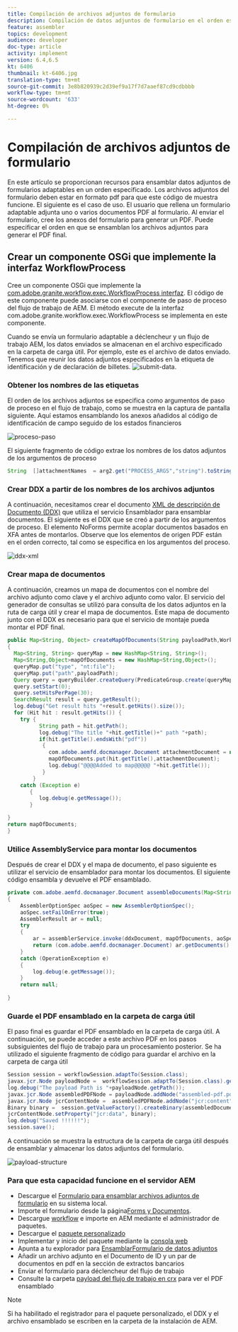 ```yaml
---
title: Compilación de archivos adjuntos de formulario
description: Compilación de datos adjuntos de formulario en el orden especificado
feature: assembler
topics: development
audience: developer
doc-type: article
activity: implement
version: 6.4,6.5
kt: 6406
thumbnail: kt-6406.jpg
translation-type: tm+mt
source-git-commit: 3e8b820939c2d39ef9a17f7d7aaef87cd9cdbbbb
workflow-type: tm+mt
source-wordcount: '633'
ht-degree: 0%

---
```



# Compilación de archivos adjuntos de formulario

En este artículo se proporcionan recursos para ensamblar datos adjuntos de formularios adaptables en un orden especificado. Los archivos adjuntos del formulario deben estar en formato pdf para que este código de muestra funcione. El siguiente es el caso de uso.
El usuario que rellena un formulario adaptable adjunta uno o varios documentos PDF al formulario.
Al enviar el formulario, cree los anexos del formulario para generar un PDF. Puede especificar el orden en que se ensamblan los archivos adjuntos para generar el PDF final.

## Crear un componente OSGi que implemente la interfaz WorkflowProcess

Cree un componente OSGi que implemente la [com.adobe.granite.workflow.exec.WorkflowProcess interfaz](https://helpx.adobe.com/experience-manager/6-5/sites/developing/using/reference-materials/javadoc/com/adobe/granite/workflow/exec/WorkflowProcess.html). El código de este componente puede asociarse con el componente de paso de proceso del flujo de trabajo de AEM. El método execute de la interfaz com.adobe.granite.workflow.exec.WorkflowProcess se implementa en este componente.

Cuando se envía un formulario adaptable a déclencheur y un flujo de trabajo AEM, los datos enviados se almacenan en el archivo especificado en la carpeta de carga útil. Por ejemplo, este es el archivo de datos enviado. Tenemos que reunir los datos adjuntos especificados en la etiqueta de identificación y de declaración de billetes.
![submit-data](assets/submitted-data.JPG).

### Obtener los nombres de las etiquetas

El orden de los archivos adjuntos se especifica como argumentos de paso de proceso en el flujo de trabajo, como se muestra en la captura de pantalla siguiente. Aquí estamos ensamblando los anexos añadidos al código de identificación de campo seguido de los estados financieros

![proceso-paso](assets/process-step.JPG)

El siguiente fragmento de código extrae los nombres de los datos adjuntos de los argumentos de proceso

```java
String  []attachmentNames  = arg2.get("PROCESS_ARGS","string").toString().split(",");
```

### Crear DDX a partir de los nombres de los archivos adjuntos

A continuación, necesitamos crear el documento [XML de descripción de Documento (DDX)](https://helpx.adobe.com/pdf/aem-forms/6-2/ddxRef.pdf) que utiliza el servicio Ensamblador para ensamblar documentos. El siguiente es el DDX que se creó a partir de los argumentos de proceso. El elemento NoForms permite acoplar documentos basados en XFA antes de montarlos. Observe que los elementos de origen PDF están en el orden correcto, tal como se especifica en los argumentos del proceso.

![ddx-xml](assets/ddx.PNG)

### Crear mapa de documentos

A continuación, creamos un mapa de documentos con el nombre del archivo adjunto como clave y el archivo adjunto como valor. El servicio del generador de consultas se utilizó para consulta de los datos adjuntos en la ruta de carga útil y crear el mapa de documentos. Este mapa de documento junto con el DDX es necesario para que el servicio de montaje pueda montar el PDF final.

```java
public Map<String, Object> createMapOfDocuments(String payloadPath,WorkflowSession workflowSession )
{
  Map<String, String> queryMap = new HashMap<String, String>();
  Map<String,Object>mapOfDocuments = new HashMap<String,Object>();
  queryMap.put("type", "nt:file");
  queryMap.put("path",payloadPath);
  Query query = queryBuilder.createQuery(PredicateGroup.create(queryMap),workflowSession.adaptTo(Session.class));
  query.setStart(0);
  query.setHitsPerPage(30);
  SearchResult result = query.getResult();
  log.debug("Get result hits "+result.getHits().size());
  for (Hit hit : result.getHits()) {
    try {
          String path = hit.getPath();
          log.debug("The title "+hit.getTitle()+" path "+path);
          if(hit.getTitle().endsWith("pdf"))
           {
             com.adobe.aemfd.docmanager.Document attachmentDocument = new com.adobe.aemfd.docmanager.Document(path);
             mapOfDocuments.put(hit.getTitle(),attachmentDocument);
             log.debug("@@@@Added to map@@@@@ "+hit.getTitle());
           }
        }
    catch (Exception e)
       {
          log.debug(e.getMessage());
       }

}
return mapOfDocuments;
}
```

### Utilice AssemblyService para montar los documentos

Después de crear el DDX y el mapa de documento, el paso siguiente es utilizar el servicio de ensamblador para montar los documentos.
El siguiente código ensambla y devuelve el PDF ensamblado.

```java
private com.adobe.aemfd.docmanager.Document assembleDocuments(Map<String, Object> mapOfDocuments, com.adobe.aemfd.docmanager.Document ddxDocument)
{
    AssemblerOptionSpec aoSpec = new AssemblerOptionSpec();
    aoSpec.setFailOnError(true);
    AssemblerResult ar = null;
    try
    {
        ar = assemblerService.invoke(ddxDocument, mapOfDocuments, aoSpec);
        return (com.adobe.aemfd.docmanager.Document) ar.getDocuments().get("GeneratedDocument.pdf");
    }
    catch (OperationException e)
    {
        log.debug(e.getMessage());
    }
    return null;
    
}
```

### Guarde el PDF ensamblado en la carpeta de carga útil

El paso final es guardar el PDF ensamblado en la carpeta de carga útil. A continuación, se puede acceder a este archivo PDF en los pasos subsiguientes del flujo de trabajo para un procesamiento posterior.
Se ha utilizado el siguiente fragmento de código para guardar el archivo en la carpeta de carga útil

```java
Session session = workflowSession.adaptTo(Session.class);
javax.jcr.Node payloadNode =  workflowSession.adaptTo(Session.class).getNode(workItem.getWorkflowData().getPayload().toString());
log.debug("The payload Path is "+payloadNode.getPath());
javax.jcr.Node assembledPDFNode = payloadNode.addNode("assembled-pdf.pdf", "nt:file"); 
javax.jcr.Node jcrContentNode =  assembledPDFNode.addNode("jcr:content", "nt:resource");
Binary binary =  session.getValueFactory().createBinary(assembledDocument.getInputStream());
jcrContentNode.setProperty("jcr:data", binary);
log.debug("Saved !!!!!!"); 
session.save();
```

A continuación se muestra la estructura de la carpeta de carga útil después de ensamblar y almacenar los datos adjuntos del formulario.

![payload-structure](assets/payload-structure.JPG)

### Para que esta capacidad funcione en el servidor AEM

* Descargue el [Formulario para ensamblar archivos adjuntos de formulario](assets/assemble-form-attachments-af.zip) en su sistema local.
* Importe el formulario desde la página[Forms y Documentos](http://localhost:4502/aem/forms.html/content/dam/formsanddocuments).
* Descargue [workflow](assets/assemble-form-attachments.zip) e importe en AEM mediante el administrador de paquetes.
* Descargue el [paquete personalizado](assets/assembletaskattachments.assembletaskattachments.core-1.0-SNAPSHOT.jar)
* Implementar y inicio del paquete mediante la [consola web](http://localhost:4502/system/console/bundles)
* Apunta a tu explorador para [EnsamblarFormulario de datos adjuntos](http://localhost:4502/content/dam/formsanddocuments/assembleattachments/jcr:content?wcmmode=disabled)
* Añadir un archivo adjunto en el Documento de ID y un par de documentos en pdf en la sección de extractos bancarios
* Enviar el formulario para déclencheur del flujo de trabajo
* Consulte la carpeta [payload del flujo de trabajo en crx](http://localhost:4502/crx/de/index.jsp#/var/fd/dashboard/payload) para ver el PDF ensamblado

>[!NOTE]
> Si ha habilitado el registrador para el paquete personalizado, el DDX y el archivo ensamblado se escriben en la carpeta de la instalación de AEM.


